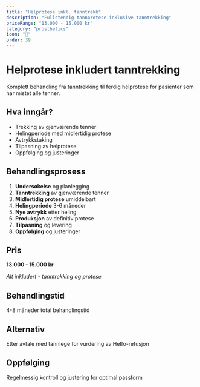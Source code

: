 ```yaml
---
title: "Helprotese inkl. tanntrekk"
description: "Fullstendig tannprotese inklusive tanntrekking"
priceRange: "13.000 - 15.000 kr"
category: "prosthetics"
icon: "🦷"
order: 39
---
```


# Helprotese inkludert tanntrekking

Komplett behandling fra tanntrekking til ferdig helprotese for pasienter som har mistet alle tenner.

## Hva inngår?
- Trekking av gjenværende tenner
- Helingperiode med midlertidig protese
- Avtrykkstaking
- Tilpasning av helprotese
- Oppfølging og justeringer

## Behandlingsprosess
1. **Undersøkelse** og planlegging
2. **Tanntrekking** av gjenværende tenner
3. **Midlertidig protese** umiddelbart
4. **Helingperiode** 3-6 måneder
5. **Nye avtrykk** etter heling
6. **Produksjon** av definitiv protese
7. **Tilpasning** og levering
8. **Oppfølging** og justeringer

## Pris
**13.000 - 15.000 kr**

*Alt inkludert - tanntrekking og protese*

## Behandlingstid
4-8 måneder total behandlingstid

## Alternativ
Etter avtale med tannlege for vurdering av Helfo-refusjon

## Oppfølging
Regelmessig kontroll og justering for optimal passform